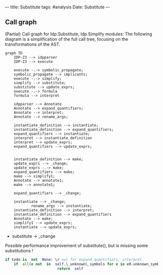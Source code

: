 –-
title: Substitute
tags: #analysis
Date: Substitute
–-

## Call graph
(Partial) Call graph for Idp.Substitute, Idp.Simplify modules:
The following diagram is a simplification of the full call tree, focusing on the transformations of the AST.

```mermaid
graph TD
    IDP-Z3 --> idpparser
    IDP-Z3 --> execute
    
    execute -.-> symbolic_propagate;
    symbolic_propagate --> implicants;
    execute -.-> simplify;
    simplify --> substitute;
    substitute --> update_exprs;
    execute -.-> formula
    formula --> interpret
    
    idpparser --> Annotate
    Annotate --> expand_quantifiers;
    Annotate --> interpret;
    Annotate --> rename_args;
    
    instantiate_definition --> instantiate;
    instantiate_definition --> expand_quantifiers;
    expand_quantifiers --> instantiate;
    interpret --> instantiate_definition
    interpret --> update_exprs;
    expand_quantifiers --> update_exprs;
    
    
    instantiate_definition --> make;
    update_exprs --> _change;
    update_exprs -.-> make;
    expand_quantifiers --> make;
    make --> simplify1;
    Annotate --> annotate1;
    make --> annotate1;
    
    expand_quantifiers --> _change;

    instantiate --> _change;
		    rename_args --> instantiate;
    instantiate_definition --> interpret;
    instantiate_definition --> expand_quantifiers
    Annotate --> make;
    simplify1 --> update_exprs;
    instantiate --> update_exprs;

```

+ substitute → \_change


Possible performance improvement of substitute(), but is missing some substitutions !
```py
if todo is  not  None: \# not for expand_quantifiers, interpret
    if  all(e not  in  self.\_unknown\_symbols for e in e0.unknown_symbols()):
				        return  self
```

